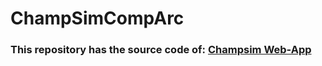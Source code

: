 # ChampSimCompArc
### This repository has the source code of: <a href="devvratjoshi.pythonanywhere.com/home"> Champsim Web-App</a>
